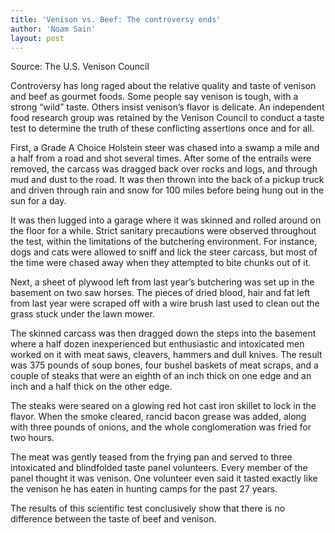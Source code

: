 ```yaml
---
title: 'Venison vs. Beef: The controversy ends'
author: 'Noam Sain'
layout: post
---
```


Source: The U.S. Venison Council

Controversy has long raged about the relative quality and taste of venison and beef as gourmet foods. Some people say venison is tough, with a strong “wild” taste. Others insist venison’s flavor is delicate. An independent food research group was retained by the Venison Council to conduct a taste test to determine the truth of these conflicting assertions once and for all.  
  
First, a Grade A Choice Holstein steer was chased into a swamp a mile and a half from a road and shot several times. After some of the entrails were removed, the carcass was dragged back over rocks and logs, and through mud and dust to the road. It was then thrown into the back of a pickup truck and driven through rain and snow for 100 miles before being hung out in the sun for a day.

It was then lugged into a garage where it was skinned and rolled around on the floor for a while. Strict sanitary precautions were observed throughout the test, within the limitations of the butchering environment. For instance, dogs and cats were allowed to sniff and lick the steer carcass, but most of the time were chased away when they attempted to bite chunks out of it.

Next, a sheet of plywood left from last year’s butchering was set up in the basement on two saw horses. The pieces of dried blood, hair and fat left from last year were scraped off with a wire brush last used to clean out the grass stuck under the lawn mower.

The skinned carcass was then dragged down the steps into the basement where a half dozen inexperienced but enthusiastic and intoxicated men worked on it with meat saws, cleavers, hammers and dull knives. The result was 375 pounds of soup bones, four bushel baskets of meat scraps, and a couple of steaks that were an eighth of an inch thick on one edge and an inch and a half thick on the other edge.

The steaks were seared on a glowing red hot cast iron skillet to lock in the flavor. When the smoke cleared, rancid bacon grease was added, along with three pounds of onions, and the whole conglomeration was fried for two hours.

The meat was gently teased from the frying pan and served to three intoxicated and blindfolded taste panel volunteers. Every member of the panel thought it was venison. One volunteer even said it tasted exactly like the venison he has eaten in hunting camps for the past 27 years.

The results of this scientific test conclusively show that there is no difference between the taste of beef and venison.